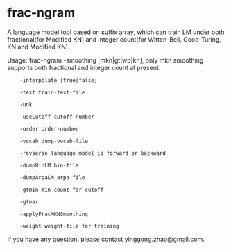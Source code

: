 frac-ngram
================

A language model tool based on suffix array, which can train LM under both fractional(for Modified KN) and integer count(for Witten-Bell, Good-Turing, KN and Modified KN).

Usage:
   frac-ngram 
        -smoothing [mkn|gt|wb|kn], only mkn smoothing supports both fractional and integer count  at present.
        
        -interpolate [true|false] 
        
        -text train-text-file 
        
        -unk 
        
        -useCutoff cutoff-number 
        
        -order order-number 
        
        -vocab dump-vocab-file 
        
        -revserse language model is forward or backward
        
        -dumpBinLM bin-file
        
        -dumpArpaLM arpa-file
        
        -gtmin min-count for cutoff
        
        -gtmax
        
        -applyFracMKNSmoothing 
        
        -weight weight-file for training

If you have any question, please contact yinggong.zhao@gmail.com.

